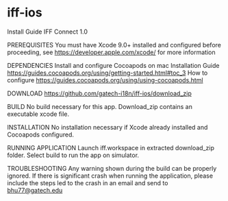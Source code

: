 # iff-ios

Install Guide IFF Connect 1.0

PREREQUISITES
	You must have Xcode 9.0+ installed and configured before proceeding, see https://developer.apple.com/xcode/ for more information

DEPENDENCIES
	Install  and configure Cocoapods on mac
Installation Guide https://guides.cocoapods.org/using/getting-started.html#toc_3
	How to configure https://guides.cocoapods.org/using/using-cocoapods.html

DOWNLOAD
	https://github.com/gatech-i18n/iff-ios/download_zip

BUILD
	No build necessary for this app. Download_zip contains an executable xcode file.

INSTALLATION
	No installation necessary if Xcode already installed and Cocoapods configured.

RUNNING APPLICATION
	Launch iff.workspace in extracted download_zip folder. Select build to run the app on simulator.

TROUBLESHOOTING
	Any warning shown during the build can be properly ignored.
	If there is significant crash when running the application, please include the steps led to the crash in an email and send to bhu77@gatech.edu 